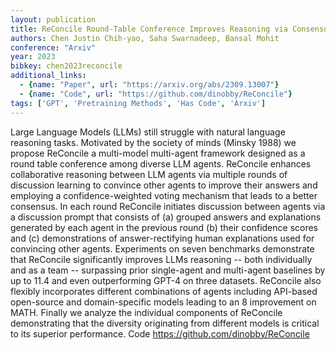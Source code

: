 ```yaml
---
layout: publication
title: ReConcile Round-Table Conference Improves Reasoning via Consensus among Diverse LLMs
authors: Chen Justin Chih-yao, Saha Swarnadeep, Bansal Mohit
conference: "Arxiv"
year: 2023
bibkey: chen2023reconcile
additional_links:
  - {name: "Paper", url: "https://arxiv.org/abs/2309.13007"}
  - {name: "Code", url: "https://github.com/dinobby/ReConcile"}
tags: ['GPT', 'Pretraining Methods', 'Has Code', 'Arxiv']
---
```

Large Language Models (LLMs) still struggle with natural language reasoning tasks. Motivated by the society of minds (Minsky 1988) we propose ReConcile a multi-model multi-agent framework designed as a round table conference among diverse LLM agents. ReConcile enhances collaborative reasoning between LLM agents via multiple rounds of discussion learning to convince other agents to improve their answers and employing a confidence-weighted voting mechanism that leads to a better consensus. In each round ReConcile initiates discussion between agents via a discussion prompt that consists of (a) grouped answers and explanations generated by each agent in the previous round (b) their confidence scores and (c) demonstrations of answer-rectifying human explanations used for convincing other agents. Experiments on seven benchmarks demonstrate that ReConcile significantly improves LLMs reasoning -- both individually and as a team -- surpassing prior single-agent and multi-agent baselines by up to 11.4 and even outperforming GPT-4 on three datasets. ReConcile also flexibly incorporates different combinations of agents including API-based open-source and domain-specific models leading to an 8 improvement on MATH. Finally we analyze the individual components of ReConcile demonstrating that the diversity originating from different models is critical to its superior performance. Code https://github.com/dinobby/ReConcile
